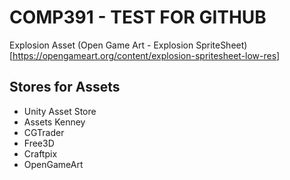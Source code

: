 # COMP391 - TEST FOR GITHUB

Explosion Asset (Open Game Art - Explosion SpriteSheet)[https://opengameart.org/content/explosion-spritesheet-low-res]

## Stores for Assets
- Unity Asset Store
- Assets Kenney
- CGTrader
- Free3D
- Craftpix
- OpenGameArt
